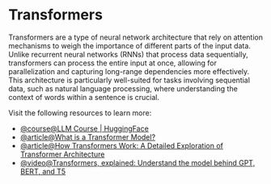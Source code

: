 # Transformers

Transformers are a type of neural network architecture that rely on attention mechanisms to weigh the importance of different parts of the input data. Unlike recurrent neural networks (RNNs) that process data sequentially, transformers can process the entire input at once, allowing for parallelization and capturing long-range dependencies more effectively. This architecture is particularly well-suited for tasks involving sequential data, such as natural language processing, where understanding the context of words within a sentence is crucial.

Visit the following resources to learn more:

- [@course@LLM Course | HuggingFace](https://huggingface.co/learn/llm-course/chapter1/1)
- [@article@What is a Transformer Model?](https://www.ibm.com/think/topics/transformer-model)
- [@article@How Transformers Work: A Detailed Exploration of Transformer Architecture](https://www.datacamp.com/tutorial/how-transformers-work)
- [@video@Transformers, explained: Understand the model behind GPT, BERT, and T5](https://www.youtube.com/watch?v=SZorAJ4I-sA&t)